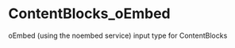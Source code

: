 ContentBlocks_oEmbed
====================

oEmbed (using the noembed service) input type for ContentBlocks
